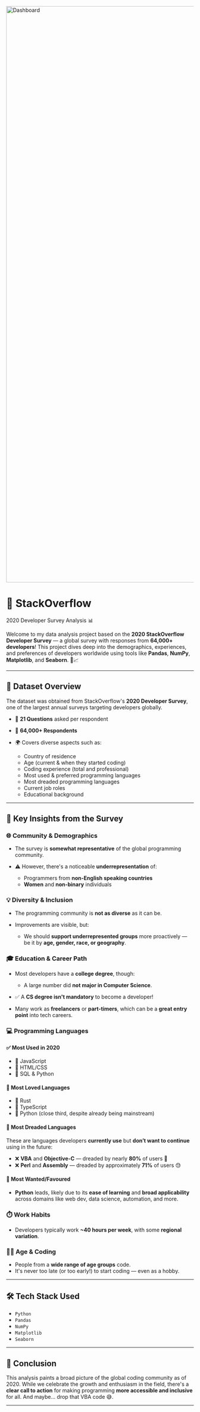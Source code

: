 <img width="3017" height="1543" alt="Dashboard" src="https://github.com/user-attachments/assets/b0b93f76-f7f9-4790-8aca-303015cdae60" />

# 🧠 StackOverflow 
2020 Developer Survey Analysis 📊

Welcome to my data analysis project based on the **2020 StackOverflow Developer Survey** — a global survey with responses from **64,000+ developers**! This project dives deep into the demographics, experiences, and preferences of developers worldwide using tools like **Pandas**, **NumPy**, **Matplotlib**, and **Seaborn**. 🐍📈

---

## 📂 Dataset Overview

The dataset was obtained from StackOverflow's **2020 Developer Survey**, one of the largest annual surveys targeting developers globally.

* 🔢 **21 Questions** asked per respondent
* 👥 **64,000+ Respondents**
* 🌍 Covers diverse aspects such as:

  * Country of residence
  * Age (current & when they started coding)
  * Coding experience (total and professional)
  * Most used & preferred programming languages
  * Most dreaded programming languages
  * Current job roles
  * Educational background

---

## 🧠 Key Insights from the Survey

### 🌐 Community & Demographics

* The survey is **somewhat representative** of the global programming community.
* ⚠️ However, there's a noticeable **underrepresentation** of:

  * Programmers from **non-English speaking countries**
  * **Women** and **non-binary** individuals

### 💡 Diversity & Inclusion

* The programming community is **not as diverse** as it can be.
* Improvements are visible, but:

  * We should **support underrepresented groups** more proactively — be it by **age, gender, race, or geography**.

### 🎓 Education & Career Path

* Most developers have a **college degree**, though:

  * A large number did **not major in Computer Science**.
* ✅ A **CS degree isn't mandatory** to become a developer!
* Many work as **freelancers** or **part-timers**, which can be a **great entry point** into tech careers.

### 💻 Programming Languages

#### ✅ Most Used in 2020

* 🥇 JavaScript
* 🥈 HTML/CSS
* 🥉 SQL & Python

#### 💚 Most Loved Languages

* 🧡 Rust
* 💙 TypeScript
* 💚 Python (close third, despite already being mainstream)

#### 🚫 Most Dreaded Languages

These are languages developers **currently use** but **don’t want to continue** using in the future:

* ❌ **VBA** and **Objective-C** — dreaded by nearly **80%** of users 😬
* ❌ **Perl** and **Assembly** — dreaded by approximately **71%** of users 😓

#### 💭 Most Wanted/Favoured

* **Python** leads, likely due to its **ease of learning** and **broad applicability** across domains like web dev, data science, automation, and more.

### ⏱️ Work Habits

* Developers typically work **\~40 hours per week**, with some **regional variation**.

### 👶👴 Age & Coding

* People from a **wide range of age groups** code.
* It's never too late (or too early!) to start coding — even as a hobby.

---

## 🛠️ Tech Stack Used

* `Python`
* `Pandas`
* `NumPy`
* `Matplotlib`
* `Seaborn`

---

## 📌 Conclusion

This analysis paints a broad picture of the global coding community as of 2020. While we celebrate the growth and enthusiasm in the field, there's a **clear call to action** for making programming **more accessible and inclusive** for all. And maybe... drop that VBA code 😅.

---
